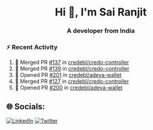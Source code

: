 <h1 align="center">Hi 👋, I'm Sai Ranjit</h1>
<h3 align="center">A developer from India</h3>

### :zap: Recent Activity

<!--START_SECTION:activity-->
1. 🎉 Merged PR [#137](https://github.com/credebl/credo-controller/pull/137) in [credebl/credo-controller](https://github.com/credebl/credo-controller)
2. 🎉 Merged PR [#139](https://github.com/credebl/credo-controller/pull/139) in [credebl/credo-controller](https://github.com/credebl/credo-controller)
3. 💪 Opened PR [#201](https://github.com/credebl/adeya-wallet/pull/201) in [credebl/adeya-wallet](https://github.com/credebl/adeya-wallet)
4. 🎉 Merged PR [#127](https://github.com/credebl/credo-controller/pull/127) in [credebl/credo-controller](https://github.com/credebl/credo-controller)
5. 💪 Opened PR [#200](https://github.com/credebl/adeya-wallet/pull/200) in [credebl/adeya-wallet](https://github.com/credebl/adeya-wallet)
<!--END_SECTION:activity-->

## 🌐 Socials:
[![LinkedIn](https://img.shields.io/badge/LinkedIn-%230077B5.svg?logo=linkedin&logoColor=white)](https://linkedin.com/in/sairanjit) [![Twitter](https://img.shields.io/badge/Twitter-%231DA1F2.svg?logo=Twitter&logoColor=white)](https://twitter.com/sairanjit_) 
